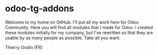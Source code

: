 odoo-tg-addons
==============

Welcome to my home on GitHub.
I'll put all my work here for Odoo Community.
Here you will find all modules that I made for Odoo. 
I created these modules initially for my company, but I've rewritten so that they are usable by as many people as possible. 
Take all you want.

Thierry Godin (FR)
